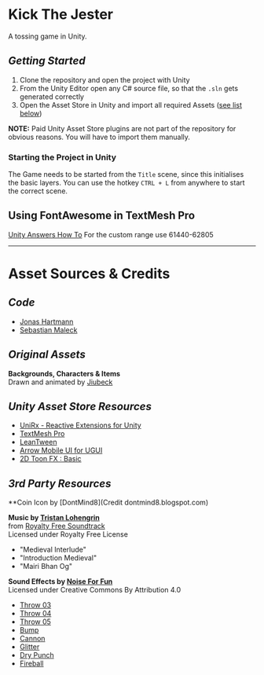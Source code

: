 # **Kick The Jester**

A tossing game in Unity.

## *Getting Started*
1. Clone the repository and open the project with Unity
2. From the Unity Editor open any C# source file, so that the `.sln` gets generated correctly
3. Open the Asset Store in Unity and import all required Assets ([see list below](#*Unity_Asset_Store_Resources*))

**NOTE:** Paid Unity Asset Store plugins are not part of the repository for obvious reasons. You will have to import them manually.

### Starting the Project in Unity
The Game needs to be started from the `Title` scene, since this initialises the basic layers.
You can use the hotkey `CTRL + L` from anywhere to start the correct scene.

## Using FontAwesome in TextMesh Pro
[Unity Answers How To](https://answers.unity.com/questions/1434980/how-to-add-font-awesome-into-unity-using-textmesh.html)
For the custom range use 61440-62805

- - - -
# **Asset Sources & Credits**

## *Code*
* [Jonas Hartmann](https://github.com/jonashartmann)
* [Sebastian Maleck](https://github.com/SMaleck)


## *Original Assets*

**Backgrounds, Characters & Items**\
Drawn and animated by [Jiubeck](https://jiubeck.deviantart.com/)


## *Unity Asset Store Resources*
* [UniRx - Reactive Extensions for Unity](https://assetstore.unity.com/packages/tools/unirx-reactive-extensions-for-unity-17276)
* [TextMesh Pro](https://assetstore.unity.com/packages/essentials/beta-projects/textmesh-pro-84126)
* [LeanTween](https://assetstore.unity.com/packages/tools/animation/leantween-3595)
* [Arrow Mobile UI for UGUI](https://assetstore.unity.com/packages/2d/gui/arrow-mobile-ui-for-ugui-64369)
* [2D Toon FX : Basic](https://assetstore.unity.com/packages/vfx/particles/2d-toon-fx-basic-116228)


## *3rd Party Resources*

**Coin Icon by [DontMind8](Credit dontmind8.blogspot.com)

**Music by [Tristan Lohengrin](https://www.tristanlohengrin.fr/)**\
from [Royalty Free Soundtrack](https://tristanlohengrin.bandcamp.com/album/free-soundtrack)\
Licensed under Royalty Free License
* "Medieval Interlude"
* "Introduction Medieval"
* "Mairi Bhan Og"

**Sound Effects by [Noise For Fun](http://www.noiseforfun.com/)**\
Licensed under Creative Commons By Attribution 4.0

* [Throw 03](http://www.noiseforfun.com/2014-sound-effects/throw-03/)
* [Throw 04](http://www.noiseforfun.com/2014-sound-effects/throw-04/)
* [Throw 05](http://www.noiseforfun.com/2014-sound-effects/throw-05/)
* [Bump](http://www.noiseforfun.com/2013-sound-effects/bump/)
* [Cannon](http://www.noiseforfun.com/2012-sound-effects/cannon/)
* [Glitter](http://www.noiseforfun.com/2012-sound-effects/glitter/)
* [Dry Punch](www.noiseforfun.com/2012-sound-effects/dry-punch/)
* [Fireball](http://www.noiseforfun.com/2013-sound-effects/fireball/)